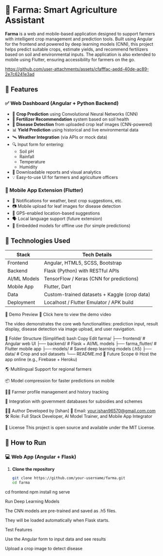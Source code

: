 # 🌾 Farma: Smart Agriculture Assistant

**Farma** is a web and mobile-based application designed to support farmers with intelligent crop management and prediction tools. Built using Angular for the frontend and powered by deep learning models (CNN), this project helps predict suitable crops, estimate yields, and recommend fertilizers based on soil and environmental inputs. The application is also extended to mobile using Flutter, ensuring accessibility for farmers on the go.


https://github.com/user-attachments/assets/cfafffac-aedd-40de-ac89-2e7c6241e3ad


## 🎯 Features

### ✅ Web Dashboard (Angular + Python Backend)
- 🌱 **Crop Prediction** using Convolutional Neural Networks (CNN)
- 💊 **Fertilizer Recommendation** system based on soil health
- 🐛 **Disease Detection** from uploaded crop leaf images (CNN-powered)
- 📊 **Yield Prediction** using historical and live environmental data
- 🛰️ **Weather Integration** (via APIs or mock data)
- 🔍 Input form for entering:
  - Soil pH
  - Rainfall
  - Temperature
  - Humidity
- 📁 Downloadable reports and visual analytics
- 💡 Easy-to-use UI for farmers and agriculture officers

### 📱 Mobile App Extension (Flutter)
- 🔔 Notifications for weather, best crop suggestions, etc.
- 📷 Mobile upload for leaf images for disease detection
- 📍 GPS-enabled location-based suggestions
- 🗣️ Local language support (future extension)
- 🧠 Embedded models for offline use (for simple predictions)

## 🧠 Technologies Used

| Stack        | Tech Details                                      |
|--------------|---------------------------------------------------|
| Frontend     | Angular, HTML5, SCSS, Bootstrap                   |
| Backend      | Flask (Python) with RESTful APIs                  |
| AI/ML Models | TensorFlow / Keras (CNN for predictions)          |
| Mobile App   | Flutter, Dart                                     |
| Data         | Custom-trained datasets + Kaggle (crop data)      |
| Deployment   | Localhost / Flutter Emulator / APK build          |

📸 Demo Preview
🎥 Click here to view the demo video

The video demonstrates the core web functionalities: prediction input, result display, disease detection via image upload, and user navigation.

📂 Folder Structure (Simplified)
bash
Copy
Edit
farma/
├── frontend/                # Angular web UI
├── backend/                 # Flask + AI/ML models
├── farma_flutter/           # Flutter mobile app
├── models/                  # Saved deep learning models (.h5)
├── data/                    # Crop and soil datasets
└── README.md
📌 Future Scope
🌐 Host the app online (e.g., Firebase + Heroku)

🌎 Multilingual Support for regional farmers

📦 Model compression for faster predictions on mobile

🧑‍🌾 Farmer profile management and history tracking

🤝 Integration with government databases for subsidies and schemes

👨‍💻 Author
Developed by [Ishan]
📧 Email: your.ishan96570@gmail.com.com
🛠️ Role: Full Stack Developer, AI Model Trainer, and Mobile App Integrator

📝 License
This project is open source and available under the MIT License.
## 🚀 How to Run

### 💻 Web App (Angular + Flask)

1. **Clone the repository**
   ```bash
   git clone https://github.com/your-username/farma.git
   cd farma
cd frontend
npm install
ng serve

Run Deep Learning Models

The CNN models are pre-trained and saved as .h5 files.

They will be loaded automatically when Flask starts.

Test Features

Use the Angular form to input data and see results

Upload a crop image to detect disease
